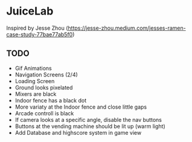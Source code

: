 # JuiceLab

Inspired by Jesse Zhou (https://jesse-zhou.medium.com/jesses-ramen-case-study-77bae77ab5f0)

## TODO

- Gif Animations
- Navigation Screens (2/4)
- Loading Screen
- Ground looks pixelated
- Mixers are black
- Indoor fence has a black dot
- More variaty at the Indoor fence and close little gaps
- Arcade controll is black
- If camera looks at a specific angle, disable the nav buttons
- Buttons at the vending machine should be lit up (warm light)
- Add Database and highscore system in game view
